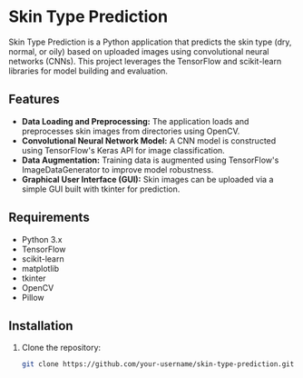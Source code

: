 # Skin Type Prediction

Skin Type Prediction is a Python application that predicts the skin type (dry, normal, or oily) based on uploaded images using convolutional neural networks (CNNs). This project leverages the TensorFlow and scikit-learn libraries for model building and evaluation.

## Features

- **Data Loading and Preprocessing:** The application loads and preprocesses skin images from directories using OpenCV.
- **Convolutional Neural Network Model:** A CNN model is constructed using TensorFlow's Keras API for image classification.
- **Data Augmentation:** Training data is augmented using TensorFlow's ImageDataGenerator to improve model robustness.
- **Graphical User Interface (GUI):** Skin images can be uploaded via a simple GUI built with tkinter for prediction.

## Requirements

- Python 3.x
- TensorFlow
- scikit-learn
- matplotlib
- tkinter
- OpenCV
- Pillow

## Installation

1. Clone the repository:

   ```bash
   git clone https://github.com/your-username/skin-type-prediction.git

